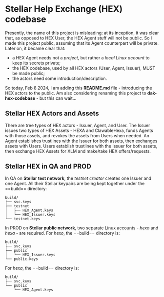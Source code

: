 # Stellar Help Exchange (HEX) codebase

Presently, the name of this project is misleading: at its inception, it was clear that, as opposed to HEX User, the HEX Agent stuff will not be public. So I made this project public, assuming that its Agent counterpart will be private. Later on, it became clear that:
- a HEX Agent needs not a *project*, but rather a *local Linux account* to keep its secrets private;
- the HEX codebase, used by all HEX actors (User, Agent, Issuer), MUST be made public;
- the actors need some introduction/description.

So today, Feb 8 2024, I am adding this **README.md** file - introducing the HEX actors to the public. Am also considering renaming this project to **dak-hex-codebase** - but this can wait...

## Stellar HEX Actors and Assets

There are tree types of HEX actors - Issuer, Agent, and User. The Issuer issues two types of HEX Assets - HEXA and ClawableHexa, funds Agents with those assets, and revokes the assets from Users when needed. An Agent establishes trustlines with the Issuer for both assets, then exchanges assets with Users. Users establish trustlines with the Issuer for both assets, then exchange HEX Assets for XLM and make/take HEX offers/requests.

## Stellar HEX in QA and PROD

In QA on **Stellar test network**, the *testnet creator* creates one Issuer and one Agent. All their Stellar keypairs are being kept together under the ==build== directory:

```
build/
├── svc.keys
├── testnet
│   ├── HEX_Agent.keys
│   └── HEX_Issuer.keys
└── testnet.keys
```

In PROD on **Stellar public network**, two separate Linux accounts - *hexo* and *hexa* - are required. For *hexo*, the ==build== directory is:

```
build/
├── svc.keys
├── public
│   └── HEX_Issuer.keys
└── public.keys
```

For *hexa*, the ==build== directory is:

```
build/
├── svc.keys
└── public
    └── HEX_Agent.keys
```

